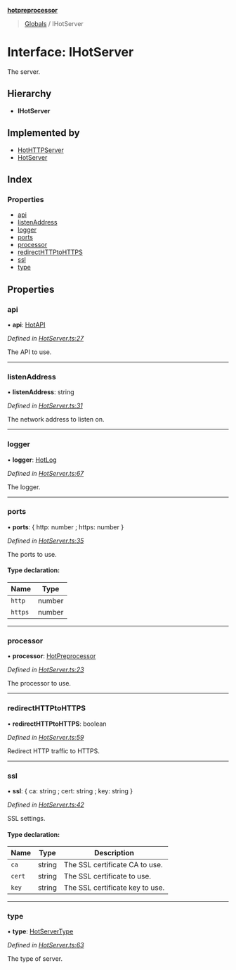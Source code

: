 **[hotpreprocessor](../README.md)**

> [Globals](../globals.md) / IHotServer

# Interface: IHotServer

The server.

## Hierarchy

* **IHotServer**

## Implemented by

* [HotHTTPServer](../classes/hothttpserver.md)
* [HotServer](../classes/hotserver.md)

## Index

### Properties

* [api](ihotserver.md#api)
* [listenAddress](ihotserver.md#listenaddress)
* [logger](ihotserver.md#logger)
* [ports](ihotserver.md#ports)
* [processor](ihotserver.md#processor)
* [redirectHTTPtoHTTPS](ihotserver.md#redirecthttptohttps)
* [ssl](ihotserver.md#ssl)
* [type](ihotserver.md#type)

## Properties

### api

•  **api**: [HotAPI](../classes/hotapi.md)

*Defined in [HotServer.ts:27](https://github.com/OurFreeLight/HotPreprocessor/blob/4cb6771/src/HotServer.ts#L27)*

The API to use.

___

### listenAddress

•  **listenAddress**: string

*Defined in [HotServer.ts:31](https://github.com/OurFreeLight/HotPreprocessor/blob/4cb6771/src/HotServer.ts#L31)*

The network address to listen on.

___

### logger

•  **logger**: [HotLog](../classes/hotlog.md)

*Defined in [HotServer.ts:67](https://github.com/OurFreeLight/HotPreprocessor/blob/4cb6771/src/HotServer.ts#L67)*

The logger.

___

### ports

•  **ports**: { http: number ; https: number  }

*Defined in [HotServer.ts:35](https://github.com/OurFreeLight/HotPreprocessor/blob/4cb6771/src/HotServer.ts#L35)*

The ports to use.

#### Type declaration:

Name | Type |
------ | ------ |
`http` | number |
`https` | number |

___

### processor

•  **processor**: [HotPreprocessor](../classes/hotpreprocessor.md)

*Defined in [HotServer.ts:23](https://github.com/OurFreeLight/HotPreprocessor/blob/4cb6771/src/HotServer.ts#L23)*

The processor to use.

___

### redirectHTTPtoHTTPS

•  **redirectHTTPtoHTTPS**: boolean

*Defined in [HotServer.ts:59](https://github.com/OurFreeLight/HotPreprocessor/blob/4cb6771/src/HotServer.ts#L59)*

Redirect HTTP traffic to HTTPS.

___

### ssl

•  **ssl**: { ca: string ; cert: string ; key: string  }

*Defined in [HotServer.ts:42](https://github.com/OurFreeLight/HotPreprocessor/blob/4cb6771/src/HotServer.ts#L42)*

SSL settings.

#### Type declaration:

Name | Type | Description |
------ | ------ | ------ |
`ca` | string | The SSL certificate CA to use. |
`cert` | string | The SSL certificate to use. |
`key` | string | The SSL certificate key to use. |

___

### type

•  **type**: [HotServerType](../enums/hotservertype.md)

*Defined in [HotServer.ts:63](https://github.com/OurFreeLight/HotPreprocessor/blob/4cb6771/src/HotServer.ts#L63)*

The type of server.
